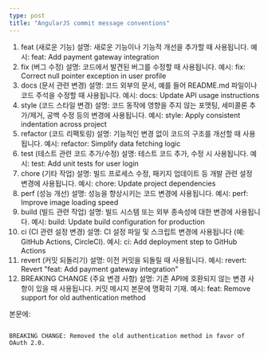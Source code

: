 ```yaml
---
type: post
title: "AngularJS commit message conventions"
---
```


1. feat (새로운 기능)
  설명: 새로운 기능이나 기능적 개선을 추가할 때 사용됩니다.
  예시: feat: Add payment gateway integration
2. fix (버그 수정)
  설명: 코드에서 발견된 버그를 수정할 때 사용됩니다.
  예시: fix: Correct null pointer exception in user profile
3. docs (문서 관련 변경)
  설명: 코드 외부의 문서, 예를 들어 README.md 파일이나 코드 주석을 수정할 때 사용됩니다.
  예시: docs: Update API usage instructions
4. style (코드 스타일 변경)
  설명: 코드 동작에 영향을 주지 않는 포맷팅, 세미콜론 추가/제거, 공백 수정 등의 변경에 사용됩니다.
  예시: style: Apply consistent indentation across project
5. refactor (코드 리팩토링)
  설명: 기능적인 변경 없이 코드의 구조를 개선할 때 사용됩니다.
  예시: refactor: Simplify data fetching logic
6. test (테스트 관련 코드 추가/수정)
  설명: 테스트 코드 추가, 수정 시 사용됩니다.
  예시: test: Add unit tests for user login
7. chore (기타 작업)
  설명: 빌드 프로세스 수정, 패키지 업데이트 등 개발 관련 설정 변경에 사용됩니다.
  예시: chore: Update project dependencies
8. perf (성능 개선)
  설명: 성능을 향상시키는 코드 변경에 사용됩니다.
  예시: perf: Improve image loading speed
9. build (빌드 관련 작업)
  설명: 빌드 시스템 또는 외부 종속성에 대한 변경에 사용됩니다.
  예시: build: Update build configuration for production
10. ci (CI 관련 설정 변경)
  설명: CI 설정 파일 및 스크립트 변경에 사용됩니다 (예: GitHub Actions, CircleCI).
  예시: ci: Add deployment step to GitHub Actions
11. revert (커밋 되돌리기)
  설명: 이전 커밋을 되돌릴 때 사용됩니다.
  예시: revert: Revert "feat: Add payment gateway integration"
12. BREAKING CHANGE (주요 변경 사항)
  설명: 기존 API에 호환되지 않는 변경 사항이 있을 때 사용됩니다. 커밋 메시지 본문에 명확히 기재.
  예시: feat: Remove support for old authentication method

본문에:
```

BREAKING CHANGE: Removed the old authentication method in favor of OAuth 2.0.

```

